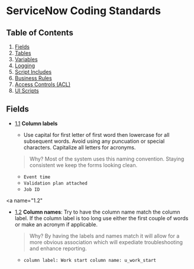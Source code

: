 # ServiceNow Coding Standards

## Table of Contents

1. [Fields](#fields)
2. [Tables](#tables)
3. [Variables](#variables)
4. [Logging](#logging)
4. [Script Includes](#script-includes)
5. [Business Rules](#business-rules)
6. [Access Controls (ACL)](#access-control)
6. [UI Scripts](#ui-scripts)

## Fields
<a name="fields--column-label"></a><a name="1.1"></a>
- [1.1](#fields--column-label) **Column labels**
    - Use capital for first letter of first word then lowercase for all subsequent words. Avoid using any puncuation or special characters. Capitalize all letters for acronyms.

    > Why? Most of the system uses this naming convention. Staying consistent we keep the forms looking clean.

    + `Event time`
    + `Validation plan attached`
    + `Job ID`
    
<a name="fields--column-name"></a><a name="1.2"</a>
- [1.2](#fields--column-name) **Column names**: Try to have the column name match the column label. If the column label is too long use either the first couple of words or make an acronym if applicable.

    > Why? By having the labels and names match it will allow for a more obvious association which will expediate troubleshooting and enhance reporting.
    
    + `column label: Work start column name: u_work_start`
